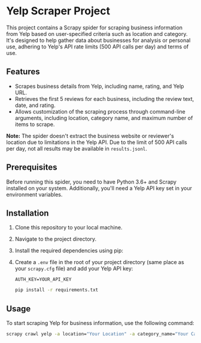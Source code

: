 # Yelp Scraper Project

This project contains a Scrapy spider for scraping business information from Yelp based on user-specified criteria such as location and category. It's designed to help gather data about businesses for analysis or personal use, adhering to Yelp's API rate limits (500 API calls per day) and terms of use.

## Features

- Scrapes business details from Yelp, including name, rating, and Yelp URL.
- Retrieves the first 5 reviews for each business, including the review text, date, and rating.
- Allows customization of the scraping process through command-line arguments, including location, category name, and maximum number of items to scrape.

**Note:** The spider doesn't extract the business website or reviewer's location due to limitations in the Yelp API. Due to the limit of 500 API calls per day, not all results may be available in `results.jsonl`.

## Prerequisites

Before running this spider, you need to have Python 3.6+ and Scrapy installed on your system. Additionally, you'll need a Yelp API key set in your environment variables.

## Installation

1. Clone this repository to your local machine.
2. Navigate to the project directory.
3. Install the required dependencies using pip:
4. Create a `.env` file in the root of your project directory (same place as your `scrapy.cfg` file) and add your Yelp API key:

    ```plaintext
    AUTH_KEY=YOUR_API_KEY
    ```

    ```bash
    pip install -r requirements.txt
    ```

## Usage

To start scraping Yelp for business information, use the following command:

```bash
scrapy crawl yelp -a location="Your Location" -a category_name="Your Category" -a max_items=Your Max Items
